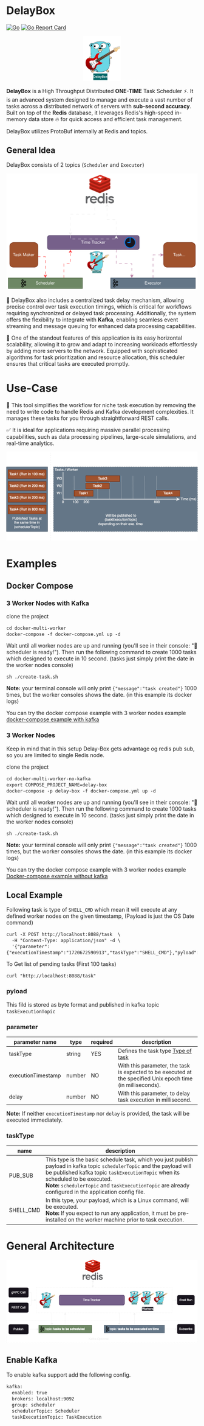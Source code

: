 # DelayBox


[![Go](https://github.com/ehsaniara/delay-box/actions/workflows/go.yml/badge.svg?branch=main)](https://github.com/ehsaniara/delay-box/actions/workflows/go.yml) [![Go Report Card](https://goreportcard.com/badge/github.com/ehsaniara/delay-box)](https://goreportcard.com/report/github.com/ehsaniara/delay-box)



<p align="center">
  <img src="docs/delay-box-logo.png" alt="scheduler logo"  width="100"/>
</p>

**DelayBox** is a High Throughput Distributed **ONE-TIME** Task Scheduler ⚡. It is an advanced system designed to manage and execute a vast number of tasks across a distributed network of servers with **sub-second accuracy**. Built on top of the **Redis** database, it leverages Redis's high-speed in-memory data store 🔥 for quick access and efficient task management.

DelayBox utilizes ProtoBuf internally at Redis and topics.

## General Idea

DelayBox consists of 2 topics (`Scheduler` and `Executor`)
<p align="center">
  <img src="docs/diagram2.svg" alt="Flow Architecture" />
</p>

🎨 DelayBox also includes a centralized task delay mechanism, allowing precise control over task execution timings, which is critical for workflows requiring synchronized or delayed task processing. Additionally, the system offers the flexibility to integrate with **Kafka**, enabling seamless event streaming and message queuing for enhanced data processing capabilities.

🎨 One of the standout features of this application is its easy horizontal scalability, allowing it to grow and adapt to increasing workloads effortlessly by adding more servers to the network. Equipped with sophisticated algorithms for task prioritization and resource allocation, this scheduler ensures that critical tasks are executed promptly.



# Use-Case

🚀 This tool simplifies the workflow for niche task execution by removing the need to write code to handle Redis and Kafka development complexities. It manages these tasks for you through straightforward REST calls.

✅ It is ideal for applications requiring massive parallel processing capabilities, such as data processing pipelines, large-scale simulations, and real-time analytics.

<p align="center">
  <img src="docs/WorkFlow-1.png" alt="General Architecture"/>
</p>

# Examples
## Docker Compose

### 3 Worker Nodes with Kafka

clone the project 
```shell
cd docker-multi-worker
docker-compose -f docker-compose.yml up -d
```
Wait until all worker nodes are up and running (you'll see in their console: "🚀 scheduler is ready!"). Then run the following command to create 1000 tasks which designed to execute in 10 second. (tasks just simply print the date in the worker nodes console)

```shell
sh ./create-task.sh
```
**Note:** your terminal console will only print  `{"message":"task created"}` 1000 times, but the worker consoles shows the date. (in this example its docker logs)

You can try the docker compose example with 3 worker nodes example [docker-compose example with kafka](./docker-multi-worker) 

### 3 Worker Nodes 

Keep in mind that in this setup Delay-Box gets advantage og redis pub sub, so you are limited to single Redis node.

clone the project
```shell
cd docker-multi-worker-no-kafka
export COMPOSE_PROJECT_NAME=delay-box
docker-compose -p delay-box -f docker-compose.yml up -d
```
Wait until all worker nodes are up and running (you'll see in their console: "🚀 scheduler is ready!"). Then run the following command to create 1000 tasks which designed to execute in 10 second. (tasks just simply print the date in the worker nodes console)

```shell
sh ./create-task.sh
```
**Note:** your terminal console will only print  `{"message":"task created"}` 1000 times, but the worker consoles shows the date. (in this example its docker logs)

You can try the docker compose example with 3 worker nodes example [Docker-compose example without kafka](./docker-multi-worker-no-kafka)


## Local Example

Following task is type of `SHELL_CMD` which mean it will execute at any defined worker nodes on the given timestamp, (Payload is just the OS Date command)
```shell
curl -X POST http://localhost:8088/task  \
  -H "Content-Type: application/json" -d \
  '{"parameter":{"executionTimestamp":"1720672590913","taskType":"SHELL_CMD"},"pyload":"ZGF0ZQ=="}'
```

To Get list of pending tasks (First 100 tasks)
```shell
curl "http://localhost:8088/task"
```

### pyload
This fild is stored as byte format and published in kafka topic `taskExecutionTopic`


### parameter

| parameter name     | type   | required | description                                                                                                  |
|--------------------|--------|----------|--------------------------------------------------------------------------------------------------------------|
| taskType           | string | YES      | Defines the task type [Type of task](#taskType)                                                              |
| executionTimestamp | number | NO       | With this parameter, the task is expected to be executed at the specified Unix epoch time (in milliseconds). |
| delay              | number | NO       | With this parameter, to delay task execution in millisecond.                                                 |

**Note:** If neither `executionTimestamp` nor `delay` is provided, the task will be executed immediately.


### taskType

| name      | description                                                                                                                                                                                                                                                                                                                 |
|-----------|-----------------------------------------------------------------------------------------------------------------------------------------------------------------------------------------------------------------------------------------------------------------------------------------------------------------------------|
| PUB_SUB   | This type is the basic schedule task, which you just publish payload in kafka topic `schedulerTopic` and  the payload will be published kafka topic `taskExecutionTopic` when its scheduled to be executed. <br/>**Note:** `schedulerTopic` and `taskExecutionTopic` are already configured in the application config file. |
| SHELL_CMD | In this type, your payload, which is a Linux command, will be executed. <br/>**Note:** If you expect to run any application, it must be pre-installed on the worker machine prior to task execution.                                                                                                                        |



# General Architecture

<p align="center">
  <img src="docs/diagram1.png" alt="General Architecture"/>
</p>


## Enable Kafka

To enable kafka support add the following config.
```shell
kafka:
  enabled: true
  brokers: localhost:9092
  group: scheduler
  schedulerTopic: Scheduler
  taskExecutionTopic: TaskExecution
```
